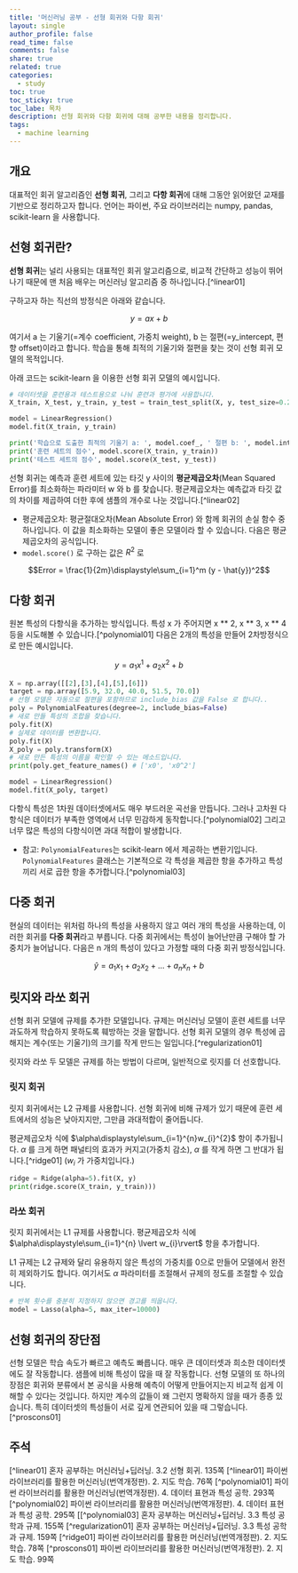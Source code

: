 ```yaml
---
title: '머신러닝 공부 - 선형 회귀와 다항 회귀'
layout: single
author_profile: false
read_time: false
comments: false
share: true
related: true
categories:
  - study
toc: true
toc_sticky: true
toc_labe: 목차
description: 선형 회귀와 다항 회귀에 대해 공부한 내용을 정리합니다.
tags:
  - machine learning
---
```


## 개요

대표적인 회귀 알고리즘인 **선형 회귀**, 그리고 **다항 회귀**에 대해 그동안 읽어왔던 교재를 기반으로 정리하고자 합니다. 언어는 파이썬, 주요 라이브러리는 numpy, pandas, scikit-learn 을 사용합니다.

## 선형 회귀란?

**선형 회귀**는 널리 사용되는 대표적인 회귀 알고리즘으로, 비교적 간단하고 성능이 뛰어나기 때문에 맨 처음 배우는 머신러닝 알고리즘 중 하나입니다.[^linear01]

구하고자 하는 직선의 방정식은 아래와 같습니다.

$$y = ax + b$$

여기서 a 는 기울기(=계수 coefficient, 가중치 weight), b 는 절편(=y_intercept, 편향 offset)이라고 합니다. 학습을 통해 최적의 기울기와 절편을 찾는 것이 선형 회귀 모델의 목적입니다.

아래 코드는 scikit-learn 을 이용한 선형 회귀 모델의 예시입니다.

```python
# 데이터셋을 훈련용과 테스트용으로 나눠 훈련과 평가에 사용합니다.
X_train, X_test, y_train, y_test = train_test_split(X, y, test_size=0.2)

model = LinearRegression()
model.fit(X_train, y_train)

print('학습으로 도출한 최적의 기울기 a: ', model.coef_, ' 절편 b: ', model.intercept_)
print('훈련 세트의 점수', model.score(X_train, y_train))
print('테스트 세트의 점수', model.score(X_test, y_test))
```

선형 회귀는 예측과 훈련 세트에 있는 타깃 y 사이의 **평균제곱오차**(Mean Squared Error)를 최소화하는 파라미터 w 와 b 를 찾습니다. 평균제곱오차는 예측값과 타깃 값의 차이를 제곱하여 더한 후에 샘플의 개수로 나눈 것입니다.[^linear02]

- 평균제곱오차: 평균절대오차(Mean Absolute Error) 와 함께 회귀의 손실 함수 중 하나입니다. 이 값을 최소화하는 모델이 좋은 모델이라 할 수 있습니다. 다음은 평균제곱오차의 공식입니다.
- `model.score()` 로 구하는 값은 $R^2$ 로

$$Error = \frac{1}{2m}\displaystyle\sum_{i=1}^m (y - \hat{y})^2$$

## 다항 회귀

원본 특성의 다항식을 추가하는 방식입니다. 특성 x 가 주어지면 x ** 2, x ** 3, x \*\* 4 등을 시도해볼 수 있습니다.[^polynomial01] 다음은 2개의 특성을 만들어 2차방정식으로 만든 예시입니다.

$$y = a_{1}x^{1} + a_{2}x^{2} + b$$

```python
X = np.array([[2],[3],[4],[5],[6]])
target = np.array([5.9, 32.0, 40.0, 51.5, 70.0])
# 선형 모델은 자동으로 절편을 포함하므로 include_bias 값을 False 로 합니다..
poly = PolynomialFeatures(degree=2, include_bias=False)
# 새로 만들 특성의 조합을 찾습니다.
poly.fit(X)
# 실제로 데이터를 변환합니다.
poly.fit(X)
X_poly = poly.transform(X)
# 새로 만든 특성의 이름을 확인할 수 있는 메소드입니다.
print(poly.get_feature_names() # ['x0', 'x0^2']

model = LinearRegression()
model.fit(X_poly, target)
```

다항식 특성은 1차원 데이터셋에서도 매우 부드러운 곡선을 만듭니다. 그러나 고차원 다항식은 데이터가 부족한 영역에서 너무 민감하게 동작합니다.[^polynomial02] 그리고 너무 많은 특성의 다항식이면 과대 적합이 발생합니다.

- 참고: `PolynomialFeatures`는 scikit-learn 에서 제공하는 변환기입니다. `PolynomialFeatures` 클래스는 기본적으로 각 특성을 제곱한 항을 추가하고 특성끼리 서로 곱한 항을 추가합니다.[^polynomial03]

## 다중 회귀

현실의 데이터는 위처럼 하나의 특성을 사용하지 않고 여러 개의 특성을 사용하는데, 이러한 회귀를 **다중 회귀**라고 부릅니다. 다중 회귀에서는 특성이 늘어난만큼 구해야 할 가중치가 늘어납니다. 다음은 n 개의 특성이 있다고 가정할 때의 다중 회귀 방정식입니다.

$$\hat{y} = a_{1}x_{1} + a_{2}x_{2} + ... + a_{n}x_{n} + b$$

## 릿지와 라쏘 회귀

선형 회귀 모델에 규제를 추가한 모델입니다. 규제는 머신러닝 모델이 훈련 세트를 너무 과도하게 학습하지 못하도록 훼방하는 것을 말합니다. 선형 회귀 모델의 경우 특성에 곱해지는 계수(또는 기울기)의 크기를 작게 만드는 일입니다.[^regularization01]

릿지와 라쏘 두 모델은 규제를 하는 방법이 다르며, 일반적으로 릿지를 더 선호합니다.

### 릿지 회귀

릿지 회귀에서는 L2 규제를 사용합니다. 선형 회귀에 비해 규제가 있기 때문에 훈련 세트에서의 성능은 낮아지지만, 그만큼 과대적합이 줄어듭니다.

평균제곱오차 식에 $\alpha\displaystyle\sum_{i=1}^{n}w_{i}^{2}$ 항이 추가됩니다. $\alpha$ 를 크게 하면 패널티의 효과가 커지고(가중치 감소), $\alpha$ 를 작게 하면 그 반대가 됩니다.[^ridge01] (${w_i}$ 가 가중치입니다.)

```python
ridge = Ridge(alpha=5).fit(X, y)
print(ridge.score(X_train, y_train)))
```

### 라쏘 회귀

릿지 회귀에서는 L1 규제를 사용합니다. 평균제곱오차 식에 $\alpha\displaystyle\sum_{i=1}^{n} \lvert w_{i}\rvert$ 항을 추가합니다.

L1 규제는 L2 규제와 달리 유용하지 않은 특성의 가중치를 0으로 만들어 모델에서 완전히 제외하기도 합니다. 여기서도 $\alpha$ 파라미터를 조절해서 규제의 정도를 조절할 수 있습니다.

```python
# 반복 횟수를 충분히 지정하지 않으면 경고를 띄웁니다.
model = Lasso(alpha=5, max_iter=10000)
```

## 선형 회귀의 장단점

선형 모델은 학습 속도가 빠르고 예측도 빠릅니다. 매우 큰 데이터셋과 희소한 데이터셋에도 잘 작동합니다. 샘플에 비해 특성이 많을 때 잘 작동합니다. 선형 모델의 또 하나의 장점은 회귀와 분류에서 본 공식을 사용해 예측이 어떻게 만들어지는지 비교적 쉽게 이해할 수 있다는 것입니다. 하지만 계수의 값들이 왜 그런지 명확하지 않을 때가 종종 있습니다. 특히 데이터셋의 특성들이 서로 깊게 연관되어 있을 때 그렇습니다.[^proscons01]

## 주석

[^linear01] 혼자 공부하는 머신러닝+딥러닝. 3.2 선형 회귀. 135쪽
[^linear01] 파이썬 라이브러리를 활용한 머신러닝(번역개정판). 2. 지도 학습. 76쪽
[^polynomial01] 파이썬 라이브러리를 활용한 머신러닝(번역개정판). 4. 데이터 표현과 특성 공학. 293쪽
[^polynomial02] 파이썬 라이브러리를 활용한 머신러닝(번역개정판). 4. 데이터 표현과 특성 공학. 295쪽
[[^polynomial03] 혼자 공부하는 머신러닝+딥러닝. 3.3 특성 공학과 규제. 155쪽
[^regularization01] 혼자 공부하는 머신러닝+딥러닝. 3.3 특성 공학과 규제. 159쪽
[^ridge01] 파이썬 라이브러리를 활용한 머신러닝(번역개정판). 2. 지도 학습. 78쪽
[^proscons01] 파이썬 라이브러리를 활용한 머신러닝(번역개정판). 2. 지도 학습. 99쪽
